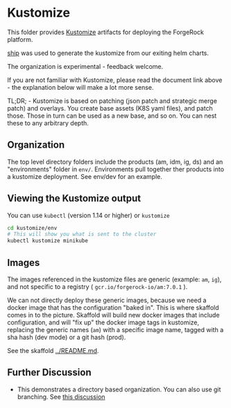 # Kustomize 

This folder provides [Kustomize](https://kubectl.docs.kubernetes.io/pages/app_customization/introduction.html) artifacts
for deploying the ForgeRock platform.

[ship](https://www.replicated.com/ship/) was used to generate the kustomize from our exiting helm charts.

The organization is experimental - feedback welcome.

If you are not familiar with Kustomize, please read the document link above - the explanation below will make a lot more sense.

TL;DR; - Kustomize is based on patching (json patch and strategic merge patch) and overlays.
You create base assets (K8S yaml files), and patch those. Those in turn can be used as a new base, and so on. You can nest these to any 
arbitrary depth.

## Organization

The top level directory folders include the products (am, idm, ig, ds) and an "environments"  folder in `env/`.  Environments
pull together ther products into a kustomize deployment. See env/dev for an example.

## Viewing the Kustomize output

You can use `kubectl`  (version 1.14 or higher) or `kustomize`


```bash
cd kustomize/env
# This will show you what is sent to the cluster
kubectl kustomize minikube
```

## Images

The images referenced in the kustomize files are generic (example: `am`, `ig`), and not
specific to a registry ( `gcr.io/forgerock-io/am:7.0.1` ).

We can not directly deploy these generic images, because we need a docker image
that has the configuration "baked in". This is where skaffold comes in to the picture.
Skaffold will build new docker images that include configuration, and will 
"fix up" the docker image tags in kustomize, replacing the generic names (`am`) with
a specific image name, tagged with a sha hash (dev mode) or a git hash (prod).

See the skaffold [../README.md](../README.md).

## Further Discussion

 * This demonstrates a directory based organization. You can also use git branching. See [this discussion](https://kubectl.docs.kubernetes.io/pages/app_composition_and_deployment/diffing_local_and_remote_resources.html)
